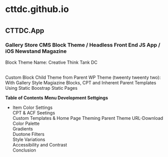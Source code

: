  <h1>cttdc.github.io<h1>
  <h2>CTTDC.App</h2>
    <h3>Gallery Store CMS Block Theme / Headless Front End JS App / iOS Newstand Magazine</h3>
       <article>Block Theme Name: Creative Think Tank DC</article></br>
      <p>Custom Block Child Theme from Parent WP Theme (tweenty tweenty two): With Gallery Style Magiazine Blocks, CPT and Inherent Parent Templates Using Static Boostrap Static Pages</br></p>
      <p><strong>Table of Contents</strong>
      <strong>Menu Development Settgings</strong>

- Item Color Settings</br>
CPT & ACF Seetings</br>
Custom Templates & Home Page Theming
Parent Theme URL-Download
Color Palette</br>
Gradients</br>
Duotone Filters</br>
Style Variations</br>
Accessibility and Contrast</br>
Conclusion</p>
  
